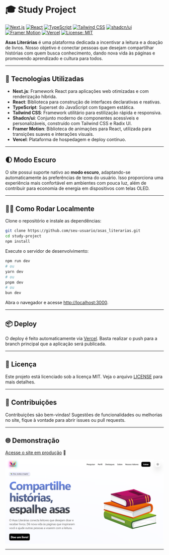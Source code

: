 # 🎓 Study Project

[![Next.js](https://img.shields.io/badge/Next.js-000?logo=nextdotjs&logoColor=white)](https://nextjs.org/)
[![React](https://img.shields.io/badge/React-20232a?logo=react&logoColor=61dafb)](https://react.dev/)
[![TypeScript](https://img.shields.io/badge/TypeScript-3178c6?logo=typescript&logoColor=white)](https://www.typescriptlang.org/)
[![Tailwind CSS](https://img.shields.io/badge/Tailwind_CSS-38bdf8?logo=tailwindcss&logoColor=white)](https://tailwindcss.com/)
[![shadcn/ui](https://img.shields.io/badge/shadcn%2Fui-111827?logo=tailwindcss&logoColor=white)](https://ui.shadcn.com/)
[![Framer Motion](https://img.shields.io/badge/Framer_Motion-ea4c89?logo=framer&logoColor=white)](https://www.framer.com/motion/)
[![Vercel](https://img.shields.io/badge/Deployed%20on-Vercel-black?logo=vercel&logoColor=white)](https://vercel.com/)
[![License: MIT](https://img.shields.io/badge/License-MIT-yellow.svg)](LICENSE)

**Asas Literárias** é uma plataforma dedicada a incentivar a leitura e a doação de livros. Nosso objetivo é conectar pessoas que desejam compartilhar histórias com quem busca conhecimento, dando nova vida às páginas e promovendo aprendizado e cultura para todos.

---

## 🚀 Tecnologias Utilizadas

- **Next.js**: Framework React para aplicações web otimizadas e com renderização híbrida.
- **React**: Biblioteca para construção de interfaces declarativas e reativas.
- **TypeScript**: Superset do JavaScript com tipagem estática.
- **Tailwind CSS**: Framework utilitário para estilização rápida e responsiva.
- **Shadcn/ui**: Conjunto moderno de componentes acessíveis e personalizáveis, construído com Tailwind CSS e Radix UI.
- **Framer Motion**: Biblioteca de animações para React, utilizada para transições suaves e interações visuais.
- **Vercel**: Plataforma de hospedagem e deploy contínuo.

---

## 🌓 Modo Escuro

O site possui suporte nativo ao **modo escuro**, adaptando-se automaticamente às preferências de tema do usuário. Isso proporciona uma experiência mais confortável em ambientes com pouca luz, além de contribuir para economia de energia em dispositivos com telas OLED.

---

## 🧑‍💻 Como Rodar Localmente

Clone o repositório e instale as dependências:

```bash
git clone https://github.com/seu-usuario/asas_literarias.git
cd study-project
npm install
```

Execute o servidor de desenvolvimento:

```bash
npm run dev
# ou
yarn dev
# ou
pnpm dev
# ou
bun dev
```

Abra o navegador e acesse [http://localhost:3000](http://localhost:3000).

---

## 📦 Deploy

O deploy é feito automaticamente via [Vercel](https://vercel.com/). Basta realizar o push para a branch principal que a aplicação será publicada.

---

## 📘 Licença

Este projeto está licenciado sob a licença MIT. Veja o arquivo [LICENSE](./LICENSE) para mais detalhes.

---

## 🤝 Contribuições

Contribuições são bem-vindas! Sugestões de funcionalidades ou melhorias no site, fique à vontade para abrir issues ou pull requests.

---

## 🌐 Demonstração

[Acesse o site em produção](https://study-project-pi.vercel.app) 🔗

![Demonstração geral da plataforma](./public/demos/demo.png)

---
